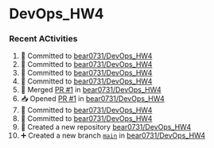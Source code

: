 # DevOps_HW4

### Recent ACtivities
<!--START_SECTION:activity-->
1. 📝 Committed to [bear0731/DevOps_HW4](https://github.com/bear0731/DevOps_HW4/commit/a53130a666276b34318c65cf4952fcee22cceb79)
2. 📝 Committed to [bear0731/DevOps_HW4](https://github.com/bear0731/DevOps_HW4/commit/823ca9c9d8e1e07df341e707562bfad04af14fec)
3. 📝 Committed to [bear0731/DevOps_HW4](https://github.com/bear0731/DevOps_HW4/commit/aa36b2ab45483cbe47a7ceec50a55ddfc30fa1b2)
4. 📝 Committed to [bear0731/DevOps_HW4](https://github.com/bear0731/DevOps_HW4/commit/a812401d60ce777b7283ade18f7bde58fda60c1f)
5. 🔀 Merged [PR #1](https://github.com/bear0731/DevOps_HW4/pull/1) in [bear0731/DevOps_HW4](https://github.com/bear0731/DevOps_HW4)
6. 📥 Opened [PR #1](https://github.com/bear0731/DevOps_HW4/pull/1) in [bear0731/DevOps_HW4](https://github.com/bear0731/DevOps_HW4)
7. 📝 Committed to [bear0731/DevOps_HW4](https://github.com/bear0731/DevOps_HW4/commit/174653a272eaac014da33a92f71b77da611aec38)
8. 📝 Committed to [bear0731/DevOps_HW4](https://github.com/bear0731/DevOps_HW4/commit/a812401d60ce777b7283ade18f7bde58fda60c1f)
9. 🎉 Created a new repository [bear0731/DevOps_HW4](https://github.com/bear0731/DevOps_HW4)
10. ➕ Created a new branch [`main`](https://github.com/bear0731/DevOps_HW4/tree/main) in [bear0731/DevOps_HW4](https://github.com/bear0731/DevOps_HW4)
<!--END_SECTION:activity-->
